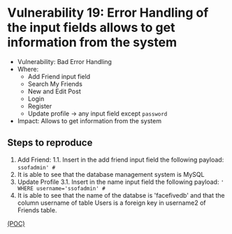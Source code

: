 # Vulnerability 19: Error Handling of the input fields allows to get information from the system

- Vulnerability: Bad Error Handling
- Where: 
    - Add Friend input field
    - Search My Friends
    - New and Edit Post
    - Login
    - Register 
    - Update profile -> any input field except `password`
- Impact: Allows to get information from the system

## Steps to reproduce

1. Add Friend:
    1.1. Insert in the add friend input field the following payload: `ssofadmin' #`
2. It is able to see that the database management system is MySQL
3. Update Profile
    3.1. Insert in the name input field the following payload: `' WHERE username='ssofadmin' #`
2. It is able to see that the name of the databse is 'facefivedb' and that the column username of table Users is a foreign key in username2 of Friends table.

[(POC)](error_1.py)
